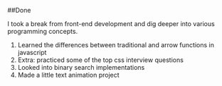 ##Done

I took a break from front-end development and dig deeper into various programming concepts.

1. Learned the differences between traditional and arrow functions in javascript
2. Extra: practiced some of the top css interview questions  
3. Looked into binary search implementations
4. Made a little text animation project